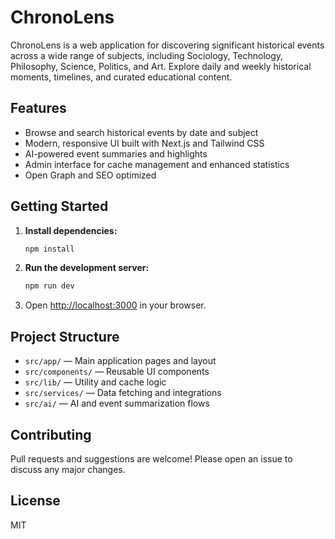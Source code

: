# ChronoLens

ChronoLens is a web application for discovering significant historical events across a wide range of subjects, including Sociology, Technology, Philosophy, Science, Politics, and Art. Explore daily and weekly historical moments, timelines, and curated educational content.

## Features
- Browse and search historical events by date and subject
- Modern, responsive UI built with Next.js and Tailwind CSS
- AI-powered event summaries and highlights
- Admin interface for cache management and enhanced statistics
- Open Graph and SEO optimized

## Getting Started
1. **Install dependencies:**
   ```bash
   npm install
   ```
2. **Run the development server:**
   ```bash
   npm run dev
   ```
3. Open [http://localhost:3000](http://localhost:3000) in your browser.

## Project Structure
- `src/app/` — Main application pages and layout
- `src/components/` — Reusable UI components
- `src/lib/` — Utility and cache logic
- `src/services/` — Data fetching and integrations
- `src/ai/` — AI and event summarization flows

## Contributing
Pull requests and suggestions are welcome! Please open an issue to discuss any major changes.

## License
MIT
